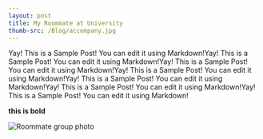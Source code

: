 ```yaml
---
layout: post
title: My Roommate at University
thumb-src: /Blog/accompany.jpg
---
```


Yay! This is a Sample Post! You can edit it using Markdown!Yay! This is a Sample Post! You can edit it using Markdown!Yay! This is a Sample Post! You can edit it using Markdown!Yay! This is a Sample Post! You can edit it using Markdown!Yay! This is a Sample Post! You can edit it using Markdown!Yay! This is a Sample Post! You can edit it using Markdown!Yay! This is a Sample Post! You can edit it using Markdown!

**this is bold**

![Roommate group photo](/Blog/accompany.jpg)